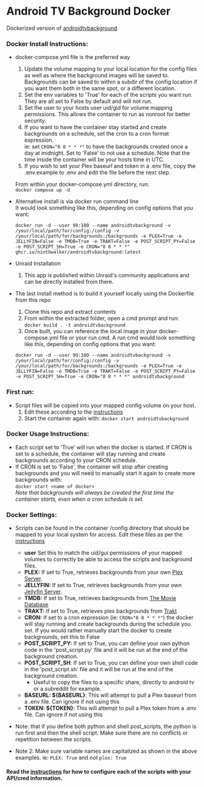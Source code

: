 # Android TV Background Docker
  
Dockerized version of [androidtvbackground](https://github.com/adelatour11/androidtvbackground)

### Docker Install Instructions:

- docker-compose.yml file is the preferred way
   1. Update the volume mapping to your local location for the config files as well as where the background images will be saved to.
      Backgrounds can be saved to within a subdir of the config location if you want them both in the same spot, or a different location.
   2. Set the env variables to 'True' for each of the scripts you want run. They are all set to False by default and will not run.
   3. Set the user to your hosts user uid/gid for volume mapping permissions. This allows the container to run as nonroot for better security.
   4. If you want to have the container stay started and create backgrounds on a schedule, set the cron to a cron format expression.  
      ie: set `CRON="0 0 * * *"` to have the backgrounds created once a day at midnight. Set to 'False' to not use a schedule. Note that the time inside the container will be your hosts time in UTC.
   5. If you wish to set your Plex baseurl and token in a .env file, copy the .env.example to .env and edit the file before the next step.

    From within your docker-compose.yml directory, run:  
    `docker compose up -d`

- Alternative install is via docker run command line  
   It would look something like this, depending on config options that you want:  
   ```
   docker run -d --user 99:100 --name androidtvbackground -v /your/local/path/for/config:/config -v /your/local/path/for/backgrounds:/backgrounds -e PLEX=True -e JELLYFIN=False -e TMDB=True -e TRAKT=False -e POST_SCRIPT_PY=False -e POST_SCRIPT_SH=True -e CRON="0 0 * * *" ghcr.io/ninthwalker/androidtvbackground:latest
   ```  

- Unraid Installation
  1. This app is published within Unraid's community applications and can be directly installed from there.

- The last install method is to build it yourself locally using the Dockerfile from this repo
   1. Clone this repo and extract contents
   2. From within the extracted folder, open a cmd prompt and run:  
   `docker build . -t androidtvbackground`
   3. Once built, you can reference the local image in your docker-compose.yml file or your run cmd. A run cmd would look something like this, depending on config options that you want:  
   ```
   docker run -d --user 99:100 --name androidtvbackground -v /your/local/path/for/config:/config -v /your/local/path/for/backgrounds:/backgrounds -e PLEX=True -e JELLYFIN=False -e TMDB=True -e TRAKT=False -e POST_SCRIPT_PY=False -e POST_SCRIPT_SH=True -e CRON="0 0 * * *" androidtvbackground
   ```  
  
### First run:

- Script files will be copied into your mapped config volume on your host.
  1. Edit these according to the [instructions](https://github.com/adelatour11/androidtvbackground/blob/main/README.md)
  1. Start the container again with:
  `docker start androidtvbackground`
  
### Docker Usage Instructions: 

- Each script set to 'True' will run when the docker is started. If CRON is set to a schedule, the container will stay running and create backgrounds according to your CRON schedule.  
- If CRON is set to 'False', the container will stop after creating backgrounds and you will need to manually start it again to create more backgrounds with:  
  `docker start <name of docker>`   
  *Note that backgrounds will always be created the first time the container starts, even when a cron schedule is set.*  
  
### Docker Settings:
    
- Scripts can be found in the container /config directory that should be mapped to your local system for access. Edit these files as per the [instructions](https://github.com/adelatour11/androidtvbackground/blob/main/README.md)
  - **user** Set this to match the uid/gui permissions of your mapped volumes to correctly be able to access the scripts and background files.
  - **PLEX:** If set to True, retrieves backgrounds from your own [Plex Server](https://plex.tv).
  - **JELLYFIN:** If set to True, retrieves backgrounds from your own [Jellyfin Server](https://jellyfin.org).
  - **TMDB:** If set to True, retrieves backgrounds from [The Movie Database](https://themoviedb.org)
  - **TRAKT:** If set to True, retrieves plex backgrounds from [Trakt](https://trakt.tv)
  - **CRON:** If set to a cron expression (ie: `CRON="0 0 * * *"`) the docker will stay running and create backgrounds during the schedule you set. If you would rather manually start the docker to create backgrounds, set this to False
  - **POST_SCRIPT_PY:** If set to True, you can define your own python code in the 'post_script.py' file and it will be run at the end of the background creation.
  - **POST_SCRIPT_SH**: If set to True, you can define your own shell code in the 'post_script.sh' file and it will be run at the end of the background creation.
    - Useful to copy the files to a specific share, directly to android tv or a subreddit for example.
  - **BASEURL: ${BASEURL}**: This will attempt to pull a Plex baseurl from a .env file. Can ignore if not using this
  - **TOKEN: ${TOKEN}**: This will attempt to pull a Plex token from a .env file. Can ignore if not using this

- Note: that if you define both python and shell post_scripts, the python is run first and then the shell script. Make sure there are no conflicts or repetition between the scripts.
- Note 2: Make sure variable names are capitalized as shown in the above examples. ie: `PLEX: True` and *not* `plex: True`

#### Read the [instructions](https://github.com/adelatour11/androidtvbackground/blob/main/README.md) for how to configure each of the scripts with your API/cred information.
